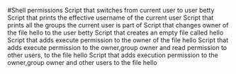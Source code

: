 #Shell permissions
Script that switches from current user to user betty
Script that prints the effective username of the current user
Script that prints all the groups the current user is part of
Script that changes owner of the file hello to the user betty
Script that creates an empty file called hello  
Script that adds execute permission to the owner of the file hello
Script that adds execute permission to the owner,group owner and read permission to other users, to the file hello
Script that adds execution permission to the owner,group owner and other users to the file hello
